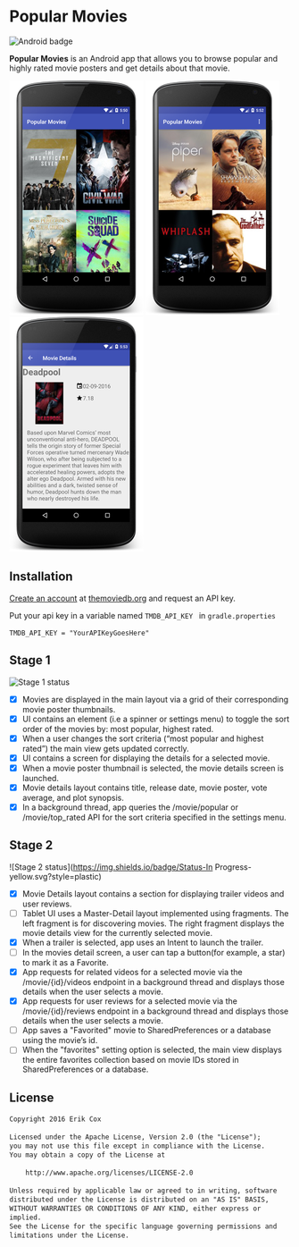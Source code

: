 # Popular Movies
![Android badge](https://img.shields.io/badge/Platform-Android-green.svg?style=plastic)

**Popular Movies** is an Android app that allows you to browse popular and highly rated movie posters and get details about that movie.

![Application screenshot 1](screenshot01.png)
![Application screenshot 2](screenshot02.png)
![Application screenshot 3](screenshot03.png)

## Installation

[Create an account](https://www.themoviedb.org/account/signup.) at [themoviedb.org](https://www.themoviedb.org/) and request an API key.

Put your api key in a variable named ```TMDB_API_KEY ``` in  ```gradle.properties``` 
```
TMDB_API_KEY = "YourAPIKeyGoesHere"
```

## Stage 1 
![Stage 1 status](https://img.shields.io/badge/Status-Complete-brightgreen.svg?style=plastic)

* [x] Movies are displayed in the main layout via a grid of their corresponding movie poster thumbnails.
* [x] UI contains an element (i.e a spinner or settings menu) to toggle the sort order of the movies by: most popular, highest rated.
* [x] When a user changes the sort criteria (“most popular and highest rated”) the main view gets updated correctly.
* [x] UI contains a screen for displaying the details for a selected movie.
* [x] When a movie poster thumbnail is selected, the movie details screen is launched.
* [x] Movie details layout contains title, release date, movie poster, vote average, and plot synopsis.
* [x] In a background thread, app queries the /movie/popular or /movie/top_rated API for the sort criteria specified in the settings menu.

## Stage 2
![Stage 2 status](https://img.shields.io/badge/Status-In Progress-yellow.svg?style=plastic)

* [x] Movie Details layout contains a section for displaying trailer videos and user reviews.
* [ ] Tablet UI uses a Master-Detail layout implemented using fragments. The left fragment is for discovering movies. The right fragment displays the movie details view for the currently selected movie.
* [x] When a trailer is selected, app uses an Intent to launch the trailer.
* [ ] In the movies detail screen, a user can tap a button(for example, a star) to mark it as a Favorite.
* [x] App requests for related videos for a selected movie via the /movie/{id}/videos endpoint in a background thread and displays those details when the user selects a movie.
* [x] App requests for user reviews for a selected movie via the /movie/{id}/reviews endpoint in a background thread and displays those details when the user selects a movie.
* [ ] App saves a "Favorited" movie to SharedPreferences or a database using the movie’s id.
* [ ] When the "favorites" setting option is selected, the main view displays the entire favorites collection based on movie IDs stored in SharedPreferences or a database.

## License

    Copyright 2016 Erik Cox

    Licensed under the Apache License, Version 2.0 (the "License");
    you may not use this file except in compliance with the License.
    You may obtain a copy of the License at

        http://www.apache.org/licenses/LICENSE-2.0

    Unless required by applicable law or agreed to in writing, software
    distributed under the License is distributed on an "AS IS" BASIS,
    WITHOUT WARRANTIES OR CONDITIONS OF ANY KIND, either express or implied.
    See the License for the specific language governing permissions and
    limitations under the License.